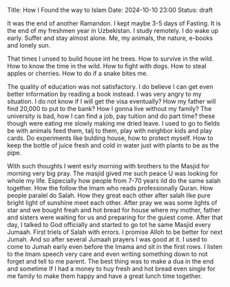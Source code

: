 Title: How I Found the way to Islam
Date: 2024-10-10 23:00
Status: draft
<!-- Modified: 2000-00-00 00:00 -->
<!-- Category: Lifestyle, AI, IT, Arabic -->


It was the end of another Ramandon. I kept maybe 3-5 days of Fasting. It is the end of my freshmen year in Uzbekistan. I study remotely. I do wake up early. Suffer and stay almost alone. Me, my animals, the nature, e-books and lonely sun. 

That times I unsed to build house int he trees. How to survive in the wild. How to know the time in the wild. How to fight with dogs. How to steal apples or cherries. How to do if a snake bites me. 

The quality of education was not satisfactory. I do believe I can get even better information by reading a book instead. I was very angry to my situation. I do not know if I will get the visa eventually? How my father will find 20,000 to put to the bank? How I gonna live without my family? The university is bad, how I can find a job, pay tuition and do part time?  these though were eating me slowly making me dried leave. I used to go to fields be with animals feed them, talj to them, play with neighbor kids and play cards. Do experiments like bulding house, how to protect myself. How to keep the bottle of juice fresh and cold in water just with plants to be as the pipe. 

With such thoughts I went esrly morning with brothers to the Masjid for morning very big pray. The masjid gived me such peace U was looking for whole my life. Especially how people from 7-70 years ild do the same salah together. How the follow the Imam who reads professionally Quran. How people paralel do Salah. How they great each other after salah like pure bright light of sunshine meet each other. After pray we was some lights of star and we bought freah and hot bread for house where my mother, father and sisters were waiting for us and preparing for the guiest come. 
After that day, I talked to God officially and started to go tot he same Masjid every Jumaah. First triels of Salah with errors. I promise Alloh to be better for next Jumah. And so after several Jumaah prayers I was good at it. I used to come to Jumah early even before the Imama and sit in the first rows. I listen to the Imam speech very care and even writing something down to not forget and tell to me parent. The best thing was to make a dua in the end and sometime If I had a money to huy fresh and hot bread even single for me family to make them happy and have a great lunch time together. 